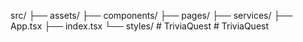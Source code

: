 src/
├── assets/
├── components/
├── pages/
├── services/
├── App.tsx
├── index.tsx
└── styles/
#   T r i v i a Q u e s t  
 #   T r i v i a Q u e s t  
 